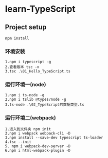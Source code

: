# learn-TypeScript

## Project setup
```
npm install
```

### 环境安装
```
1.npm i typescript -g
2.查看版本 tsc -v
3.tsc .\01_Hello_TypeScript.ts  

```

### 运行环境一(node)
```
1.npm i ts-node -g
2.npm i tslib @types/node -g
3.ts-node .\02_TypeScript的数据类型.ts
```

### 运行环境二(webpack)
```
1.进入到文件夹 npm init
2.npm i webpack webpack-cli -D
3.npm install --save-dev typescript ts-loader
4.tsc --init
5. npm i webpack-dev-server -D
6.npm i html-webpack-plugin -D